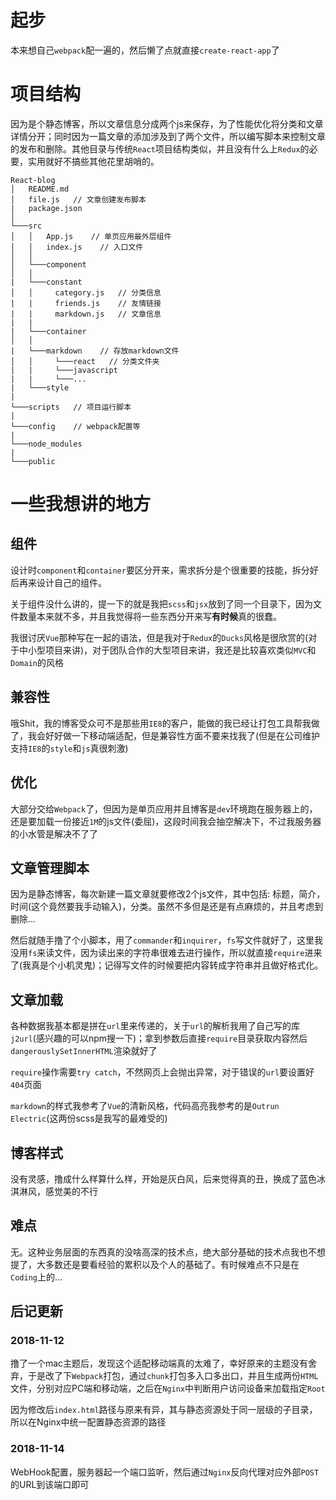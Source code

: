 # 起步

本来想自己`webpack`配一遍的，然后懒了点就直接`create-react-app`了

# 项目结构

因为是个静态博客，所以文章信息分成两个js来保存，为了性能优化将分类和文章详情分开；同时因为一篇文章的添加涉及到了两个文件，所以编写脚本来控制文章的发布和删除。其他目录与传统`React`项目结构类似，并且没有什么上`Redux`的必要，实用就好不搞些其他花里胡哨的。

```
React-blog
│   README.md
│   file.js   // 文章创建发布脚本
|   package.json  
│
└───src
│   │   App.js    // 单页应用最外层组件
│   │   index.js    // 入口文件
│   │
│   └───component
│   │
|   └───constant
│   │     category.js   // 分类信息
|   |     friends.js    // 友情链接
|   |     markdown.js   // 文章信息
|   |
|   └───container
│   │
|   └───markdown    // 存放markdown文件
│   │     └───react   // 分类文件夹
|   |     └───javascript
|   |     └───...
|   └───style
|
└───scripts   // 项目运行脚本
|
└───config    // webpack配置等
|
└───node_modules
|
└───public
```

# 一些我想讲的地方

## 组件

设计时`component`和`container`要区分开来，需求拆分是个很重要的技能，拆分好后再来设计自己的组件。

关于组件没什么讲的，提一下的就是我把`scss`和`jsx`放到了同一个目录下，因为文件数量本来就不多，并且我觉得将一些东西分开来写**有时候**真的很蠢。

我很讨厌`Vue`那种写在一起的语法，但是我对于`Redux`的`Ducks`风格是很欣赏的(对于中小型项目来讲)，对于团队合作的大型项目来讲，我还是比较喜欢类似`MVC`和`Domain`的风格

## 兼容性

哦Shit，我的博客受众可不是那些用`IE8`的客户，能做的我已经让打包工具帮我做了，我会好好做一下移动端适配，但是兼容性方面不要来找我了(但是在公司维护支持`IE8`的`style`和`js`真很刺激)

## 优化

大部分交给`Webpack`了，但因为是单页应用并且博客是`dev`环境跑在服务器上的，还是要加载一份接近`1M`的js文件(委屈)，这段时间我会抽空解决下，不过我服务器的小水管是解决不了了

## 文章管理脚本

因为是静态博客，每次新建一篇文章就要修改2个js文件，其中包括: 标题，简介，时间(这个竟然要我手动输入)，分类。虽然不多但是还是有点麻烦的，并且考虑到删除...

然后就随手撸了个小脚本，用了`commander`和`inquirer`，`fs`写文件就好了，这里我没用`fs`来读文件，因为读出来的字符串很难去进行操作，所以就直接`require`进来了(我真是个小机灵鬼)；记得写文件的时候要把内容转成字符串并且做好格式化。

## 文章加载

各种数据我基本都是拼在`url`里来传递的，关于`url`的解析我用了自己写的库`j2url`(感兴趣的可以npm搜一下)；拿到参数后直接`require`目录获取内容然后`dangerouslySetInnerHTML`渲染就好了

`require`操作需要`try catch`，不然网页上会抛出异常，对于错误的`url`要设置好`404`页面

`markdown`的样式我参考了`Vue`的清新风格，代码高亮我参考的是`Outrun Electric`(这两份scss是我写的最难受的)

## 博客样式

没有灵感，撸成什么样算什么样，开始是灰白风，后来觉得真的丑，换成了蓝色冰淇淋风，感觉美的不行

## 难点

无。这种业务层面的东西真的没啥高深的技术点，绝大部分基础的技术点我也不想提了，大多数还是要看经验的累积以及个人的基础了。有时候难点不只是在`Coding`上的...

## 后记更新

### 2018-11-12

撸了一个mac主题后，发现这个适配移动端真的太难了，幸好原来的主题没有舍弃，于是改了下`Webpack`打包，通过`chunk`打包多入口多出口，并且生成两份`HTML`文件，分别对应PC端和移动端，之后在`Nginx`中判断用户访问设备来加载指定`Root`

因为修改后`index.html`路径与原来有异，其与静态资源处于同一层级的子目录，所以在Nginx中统一配置静态资源的路径

### 2018-11-14

WebHook配置，服务器起一个端口监听，然后通过`Nginx`反向代理对应外部`POST`的URL到该端口即可

